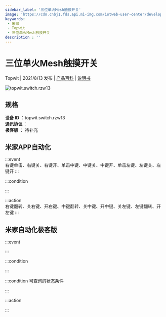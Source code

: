 ```yaml
---
sidebar_label: '三位单火Mesh触摸开关'
image: 'https://cdn.cnbj1.fds.api.mi-img.com/iotweb-user-center/developer_1679068737870uABPNLPq.png?GalaxyAccessKeyId=AKVGLQWBOVIRQ3XLEW&Expires=9223372036854775807&Signature=+MCUmNaD0WlxQsAl5a/E4xiZrX8='
keywords: 
 - 米家
 - Topwit
 - 三位单火Mesh触摸开关
description : ''
---
```

# 三位单火Mesh触摸开关

Topwit | 2021/8/13 发布 | [产品百科](https://home.mi.com/webapp/content/baike/product/index.html?model=topwit.switch.rzw13/) | [说明书](https://home.mi.com/views/introduction.html?model=topwit.switch.rzw13&region=cn)

![topwit.switch.rzw13](https://cdn.cnbj1.fds.api.mi-img.com/iotweb-user-center/developer_1679068737870uABPNLPq.png?GalaxyAccessKeyId=AKVGLQWBOVIRQ3XLEW&Expires=9223372036854775807&Signature=+MCUmNaD0WlxQsAl5a/E4xiZrX8=)

## 规格  
> 
**设备 ID** ：topwit.switch.rzw13  
**通讯协议** ：  
**极客版**  ： 待补充 


## 米家APP自动化  

:::event  
右键单击、右键关、右键开、单击中键、中键关、中键开、单击左键、左键关、左键开
:::

:::condition  

:::

:::action   
右键翻转、关右键、开右键、中键翻转、关中键、开中键、关左键、左键翻转、开左键
:::

## 米家自动化极客版  

:::event  

:::

:::condition  

:::

:::condition 可查询的状态条件  

:::

:::action  

:::

        
